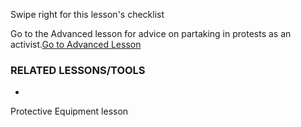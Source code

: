 [Title]: # (Et maintenant ?)
[Order]: # (9)

Swipe right for this lesson's checklist

Go to the Advanced lesson for advice on partaking in protests as an activist.[Go to Advanced Lesson](umbrella://lesson/protests/1)

### RELATED LESSONS/TOOLS

*   
Protective Equipment lesson